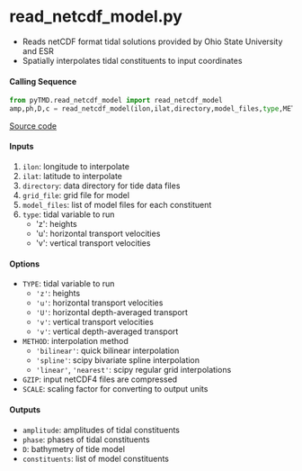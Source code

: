 read_netcdf_model.py
====================

 - Reads netCDF format tidal solutions provided by Ohio State University and ESR
 - Spatially interpolates tidal constituents to input coordinates  

#### Calling Sequence
```python
from pyTMD.read_netcdf_model import read_netcdf_model
amp,ph,D,c = read_netcdf_model(ilon,ilat,directory,model_files,type,METHOD='spline')
```
[Source code](https://github.com/tsutterley/pyTMD/blob/main/pyTMD/read_netcdf_model.py)

#### Inputs
  1. `ilon`: longitude to interpolate
  2. `ilat`: latitude to interpolate
  3. `directory`: data directory for tide data files
  4. `grid_file`: grid file for model
  5. `model_files`: list of model files for each constituent
  6. `type`: tidal variable to run
     - 'z': heights
     - 'u': horizontal transport velocities
     - 'v': vertical transport velocities

#### Options
 - `TYPE`: tidal variable to run
    * `'z'`: heights
    * `'u'`: horizontal transport velocities
    * `'U'`: horizontal depth-averaged transport
    * `'v'`: vertical transport velocities
    * `'v'`: vertical depth-averaged transport
 - `METHOD`: interpolation method
    * `'bilinear'`: quick bilinear interpolation
    * `'spline'`: scipy bivariate spline interpolation
    * `'linear'`, `'nearest'`: scipy regular grid interpolations
 - `GZIP`: input netCDF4 files are compressed
 - `SCALE`: scaling factor for converting to output units

#### Outputs
 - `amplitude`: amplitudes of tidal constituents
 - `phase`: phases of tidal constituents
 - `D`: bathymetry of tide model
 - `constituents`: list of model constituents
